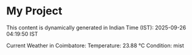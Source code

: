 # My Project

This content is dynamically generated in Indian Time (IST): 2025-09-26 04:19:50 IST


Current Weather in Coimbatore:
Temperature: 23.88 °C
Condition: mist
